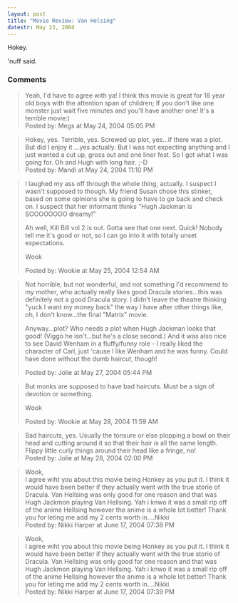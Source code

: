 ```yaml
---
layout: post
title: "Movie Review: Van Helsing"
datestr: May 23, 2004
---
```

<p class="reallyreallyreally">Hokey.

'nuff said.

### Comments

<blockquote>
Yeah, I'd have to agree with ya!  I think this movie is great for 16 year old boys with the attention span of children; If you don't like one monster just wait five minutes and you'll have another one!  It's a terrible movie:)
<div class="post-meta">Posted by: Megs at May 24, 2004 05:05 PM</div> </blockquote>
<blockquote>
Hokey, yes.  Terrible, yes.  Screwed up plot, yes...if there was a plot.  But did I enjoy it ...yes actually. But I was not expecting anything and I just wanted a cut up, gross out and one liner fest. So I got what I was going for. Oh and Hugh with long hair. ;-D
<div class="post-meta">Posted by: Mandi at May 24, 2004 11:10 PM</div> </blockquote>
<blockquote>
I laughed my ass off through the whole thing, actually.  I suspect I wasn't supposed to though.  My friend Susan chose this stinker, based on some opinions she is going to have to go back and check on.  I suspect that her informant thinks "Hugh Jackman is SOOOOOOOO dreamy!"

Ah well, Kill Bill vol 2 is out.  Gotta see that one next.  Quick!  Nobody tell me it's good or not, so I can go into it with totally unset expectations.

Wook
<div class="post-meta">Posted by: Wookie at May 25, 2004 12:54 AM</div> </blockquote>
<blockquote>
Not horrible, but not wonderful, and not something I'd recommend to my mother, who actually really likes good Dracula stories...this was definitely not a good Dracula story.  I didn't leave the theatre thinking "yuck I want my money back" the way I have after other things like, oh, I don't know...the final "Matrix" movie. 

Anyway...plot?  Who needs a plot when Hugh Jackman looks that good!   (Viggo he isn't...but he's a close second.)  And it was also nice to see David Wenham in a fluffy/funny role - I really liked the character of Carl, just 'cause I like Wenham and he was funny.  Could have done without the dumb haircut, though!
<div class="post-meta">Posted by: Jolie at May 27, 2004 05:44 PM</div> </blockquote>
<blockquote>
But monks are supposed to have bad haircuts.  Must be a sign of devotion or something.

Wook
<div class="post-meta">Posted by: Wookie at May 28, 2004 11:59 AM</div> </blockquote>
<blockquote>
Bad haircuts, yes.  Usually the tonsure or else plopping a bowl on their head and cutting around it so that their hair is all the same length.  Flippy little curly things around their head like a fringe, no! 
<div class="post-meta">Posted by: Jolie at May 28, 2004 02:00 PM</div> </blockquote>
<blockquote>
Wook,<br />
I agree wiht you about this movie being Honkey as you put it. I think it would have been better if they actually went with the true storie of Dracula. Van Hellsing was only good for one reason and that was Hugh Jackmon playing Van Hellsing. Yah i knwo it was a small rip off of the anime Hellsing however the anime is a whole lot better! Thank you for leting me add my 2 cents worth in....Nikki
<div class="post-meta">Posted by: Nikki Harper at June 17, 2004 07:38 PM</div> </blockquote>
<blockquote>
Wook,<br />
I agree wiht you about this movie being Honkey as you put it. I think it would have been better if they actually went with the true storie of Dracula. Van Hellsing was only good for one reason and that was Hugh Jackmon playing Van Hellsing. Yah i knwo it was a small rip off of the anime Hellsing however the anime is a whole lot better! Thank you for leting me add my 2 cents worth in....Nikki
<div class="post-meta">Posted by: Nikki Harper at June 17, 2004 07:39 PM</div> </blockquote>

